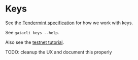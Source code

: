 # Keys

See the [Tendermint specification](https://github.com/tendermint/tendermint/blob/master/docs/spec/blockchain/encoding.md#public-key-cryptography) for how we work with keys.

See `gaiacli keys --help`.

Also see the [testnet
tutorial](https://my-cosmos/cosmos-sdk/tree/develop/cmd/gaia/testnets).

TODO: cleanup the UX and document this properly
